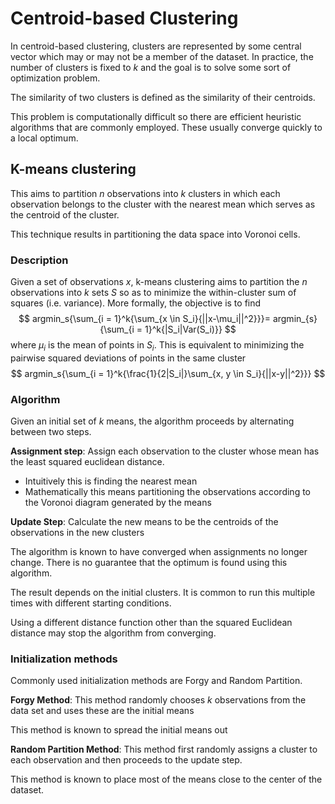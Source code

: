  # Centroid-based Clustering

In centroid-based clustering, clusters are represented by some central vector which may or may not be a member of the dataset. In practice, the number of clusters is fixed to $k$ and the goal is to solve some sort of optimization problem.

The similarity of two clusters is defined as the similarity of their centroids.

This problem is computationally difficult so there are efficient heuristic algorithms that are commonly employed. These usually converge quickly to a local optimum.

## K-means clustering

This aims to partition $n$ observations into $k$ clusters in which each observation belongs to the cluster with the nearest mean which serves as the centroid of the cluster.

This technique results in partitioning the data space into Voronoi cells.

### Description

Given a set of observations $x$, k-means clustering aims to partition the $n$ observations into $k$ sets $S$ so as to minimize the within-cluster sum of squares (i.e. variance). More formally, the objective is to find
$$
argmin_s{\sum_{i = 1}^k{\sum_{x \in S_i}{||x-\mu_i||^2}}}= argmin_{s}{\sum_{i = 1}^k{|S_i|Var(S_i)}}
$$
where $\mu_i$ is the mean of points in $S_i$. This is equivalent to minimizing the pairwise squared deviations of points in the same cluster
$$
argmin_s{\sum_{i = 1}^k{\frac{1}{2|S_i|}\sum_{x, y \in S_i}{||x-y||^2}}}
$$

### Algorithm

Given an initial set of $k$ means, the algorithm proceeds by alternating between two steps.

**Assignment step**: Assign each observation to the cluster whose mean has the least squared euclidean distance.

- Intuitively this is finding the nearest mean
- Mathematically this means partitioning the observations according to the Voronoi diagram generated by the means

**Update Step**: Calculate the new means to be the centroids of the observations in the new clusters

The algorithm is known to have converged when assignments no longer change. There is no guarantee that the optimum is found using this algorithm. 

The result depends on the initial clusters. It is common to run this multiple times with different starting conditions.

Using a different distance function other than the squared Euclidean distance may stop the algorithm from converging.

### Initialization methods

Commonly used initialization methods are Forgy and Random Partition.

**Forgy Method**: This method randomly chooses $k$ observations from the data set and uses these are the initial means

This method is known to spread the initial means out

**Random Partition Method**: This method first randomly assigns a cluster to each observation and then proceeds to the update step. 

This method is known to place most of the means close to the center of the dataset.

